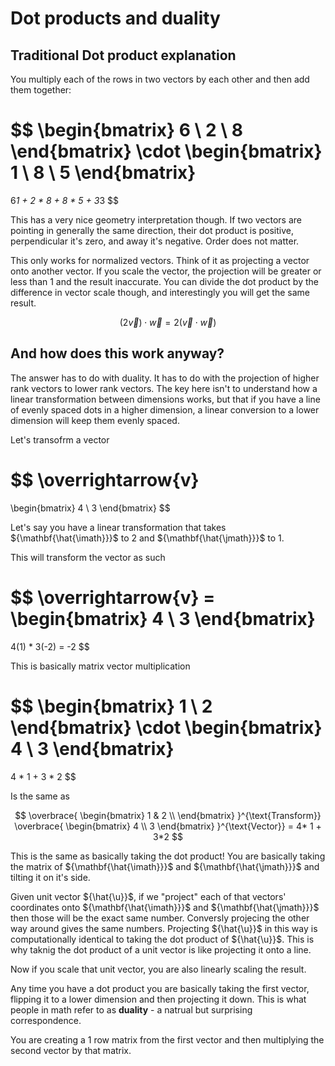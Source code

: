 # Dot products and duality

## Traditional Dot product explanation
You multiply each of the rows in two vectors by each other and then add them together:

$$
\begin{bmatrix}
    6 \\
    2 \\
    8
\end{bmatrix}
\cdot
\begin{bmatrix}
    1 \\
    8 \\
    5
\end{bmatrix}
=
6*1 + 2 * 8 + 8 * 5 + 3*3
$$

This has a very nice geometry interpretation though. If two vectors are pointing in generally the same direction, their dot product is positive, perpendicular it's zero, and away it's negative. Order does not matter. 

This only works for normalized vectors. Think of it as projecting a vector onto another vector. If you scale the vector, the projection will be greater or less than 1 and the result inaccurate. You can divide the dot product by the difference in vector scale though, and interestingly you will get the same result. 

$$
(2 \overrightarrow{v} ) \cdot \overrightarrow{w} = 2( \overrightarrow{v} \cdot \overrightarrow{w} )
$$

## And how does this work anyway?

The answer has to do with duality. It has to do with the projection of higher rank vectors to lower rank vectors. The key here isn't to understand how a linear transformation between dimensions works, but that if you have a line of evenly spaced dots in a higher dimension, a linear conversion to a lower dimension will keep them evenly spaced. 

Let's transofrm a vector

$$
\overrightarrow{v}
=
\begin{bmatrix}
    4 \\
    3
\end{bmatrix}
$$

Let's say you have a linear transformation that takes ${\mathbf{\hat{\imath}}}$ to 2 and ${\mathbf{\hat{\jmath}}}$ to 1.

This will transform the vector as such

$$
\overrightarrow{v} = 
\begin{bmatrix}
    4 \\
    3 
\end{bmatrix}
=
4(1) * 3(-2) = -2
$$

This is basically matrix vector multiplication

$$
\begin{bmatrix}
    1 \\
    2
\end{bmatrix}
\cdot
\begin{bmatrix}
    4 \\
    3
\end{bmatrix}
= 
4 * 1 + 3 * 2
$$

Is the same as

$$
\overbrace{
    \begin{bmatrix}
        1 & 2
        \\
    \end{bmatrix}
}^{\text{Transform}}
\overbrace{
    \begin{bmatrix}
        4 \\
        3
    \end{bmatrix}
}^{\text{Vector}}
= 4* 1 + 3*2
$$

This is the same as basically taking the dot product! You are basically taking the matrix of ${\mathbf{\hat{\imath}}}$ and ${\mathbf{\hat{\jmath}}}$ and tilting it on it's side. 

Given unit vector ${\hat{\u}}$, if we "project" each of that vectors' coordinates onto ${\mathbf{\hat{\imath}}}$ and ${\mathbf{\hat{\jmath}}}$ then those will be the exact same number. Conversly projecing the other way around gives the same numbers. Projecting ${\hat{\u}}$ in this way is computationally identical to taking the dot product of ${\hat{\u}}$. This is why taknig the dot product of a unit vector is like projecting it onto a line. 

Now if you scale that unit vector, you are also linearly scaling the result. 

Any time you have a dot product you are basically taking the first vector, flipping it to a lower dimension and then projecting it down. This is what people in math refer to as **duality** - a natrual but surprising correspondence. 

You are creating a 1 row matrix from the first vector and then multiplying the second vector by that matrix. 


